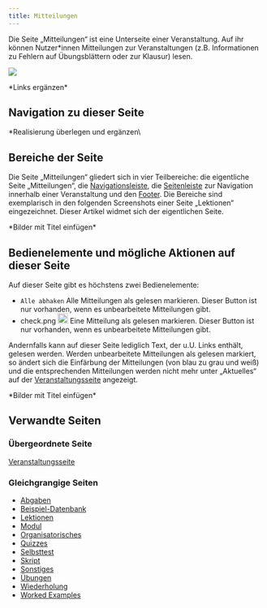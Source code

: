 ```yaml
---
title: Mitteilungen
---
```

Die Seite „Mitteilungen“ ist eine Unterseite einer Veranstaltung. Auf ihr können Nutzer\*innen Mitteilungen zur Veranstaltungen (z.B. Informationen zu Fehlern auf Übungsblättern oder zur Klausur) lesen.

![](/img/Mitteilungen_thumb.png)

\*Links ergänzen\*

## Navigation zu dieser Seite
\*Realisierung überlegen und ergänzen\

## Bereiche der Seite
Die Seite „Mitteilungen“ gliedert sich in vier Teilbereiche: die eigentliche Seite „Mitteilungen“, die [Navigationsleiste](nav-bar.md), die [Seitenleiste](sidebar.md) zur Navigation innerhalb einer Veranstaltung und den [Footer](footer.md). Die Bereiche sind exemplarisch in den folgenden Screenshots einer Seite „Lektionen“ eingezeichnet. Dieser Artikel widmet sich der eigentlichen Seite.

\*Bilder mit Titel einfügen\*

## Bedienelemente und mögliche Aktionen auf dieser Seite
Auf dieser Seite gibt es höchstens zwei Bedienelemente:

* `Alle abhaken` Alle Mitteilungen als gelesen markieren. Dieser Button ist nur vorhanden, wenn es unbearbeitete Mitteilungen gibt.
* check.png <img src="https://media.githubusercontent.com/media/MaMpf-HD/mampf/docs/docs/static/img/check.png" width="20" height="20" /> Eine Mitteilung als gelesen markieren. Dieser Button ist nur vorhanden, wenn es unbearbeitete Mitteilungen gibt. 

Andernfalls kann auf dieser Seite lediglich Text, der u.U. Links enthält, gelesen werden. Werden unbearbeitete Mitteilungen als gelesen markiert, so ändert sich die Einfärbung der Mitteilungen (von blau zu grau und weiß) und die entsprechenden Mitteilungen werden nicht mehr unter „Aktuelles“ auf der [Veranstaltungsseite](event-series.md) angezeigt.

\*Bilder mit Titel einfügen\*

## Verwandte Seiten
### Übergeordnete Seite
[Veranstaltungsseite](event-series.md)

### Gleichgrangige Seiten
* [Abgaben](submissions.md)
* [Beispiel-Datenbank](erdbeere.md)
* [Lektionen](lessons.md)
* [Modul](module.md)
* [Organisatorisches](general-information.md)
* [Quizzes](quizzes.md)
* [Selbsttest](self-assessment.md)
* [Skript](manuscript.md)
* [Sonstiges](miscellaneous.md)
* [Übungen](exercises.md)
* [Wiederholung](repetition.md)
* [Worked Examples](worked-examples.md)
